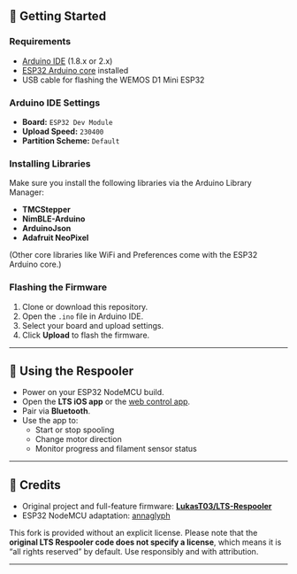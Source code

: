 ## 🚀 Getting Started

### Requirements
- [Arduino IDE](https://www.arduino.cc/en/software) (1.8.x or 2.x)  
- [ESP32 Arduino core](https://github.com/espressif/arduino-esp32) installed  
- USB cable for flashing the WEMOS D1 Mini ESP32  

### Arduino IDE Settings
- **Board:** `ESP32 Dev Module`  
- **Upload Speed:** `230400`  
- **Partition Scheme:** `Default`  

### Installing Libraries
Make sure you install the following libraries via the Arduino Library Manager:
- **TMCStepper**  
- **NimBLE-Arduino**  
- **ArduinoJson**  
- **Adafruit NeoPixel**  

(Other core libraries like WiFi and Preferences come with the ESP32 Arduino core.)

### Flashing the Firmware
1. Clone or download this repository.  
2. Open the `.ino` file in Arduino IDE.  
3. Select your board and upload settings.  
4. Click **Upload** to flash the firmware.  

---

## 📱 Using the Respooler

- Power on your ESP32 NodeMCU build.  
- Open the **LTS iOS app** or the [web control app](https://lts-design.com/pages/software).  
- Pair via **Bluetooth**.  
- Use the app to:
  - Start or stop spooling  
  - Change motor direction  
  - Monitor progress and filament sensor status  

---

## 🙏 Credits

- Original project and full-feature firmware: [**LukasT03/LTS-Respooler**](https://github.com/LukasT03/LTS-Respooler)  
- ESP32 NodeMCU adaptation: [annaglyph](https://github.com/annaglyph)  

This fork is provided without an explicit license. Please note that the **original LTS Respooler code does not specify a license**, which means it is “all rights reserved” by default. Use responsibly and with attribution.

---
